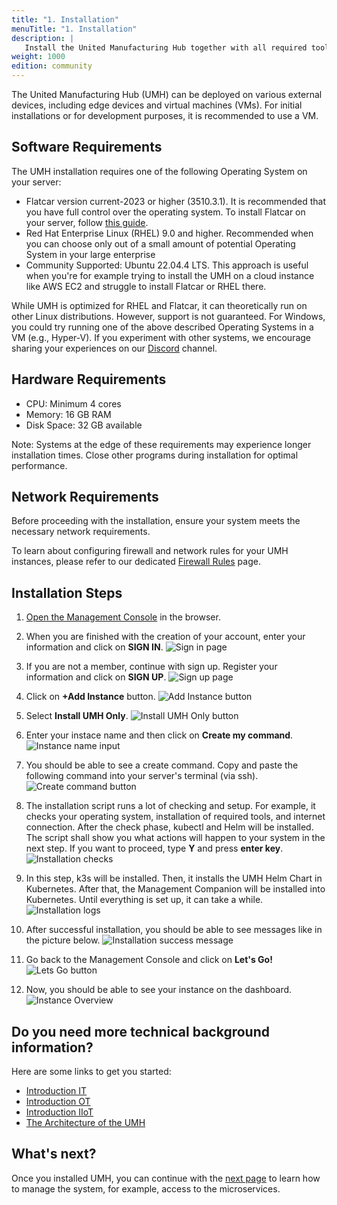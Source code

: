 ```yaml
---
title: "1. Installation"
menuTitle: "1. Installation"
description: |
   Install the United Manufacturing Hub together with all required tools on a Linux Operating System.
weight: 1000
edition: community
---
```


The United Manufacturing Hub (UMH) can be deployed on various external devices, 
including edge devices and virtual machines (VMs). For initial installations 
or for development purposes, it is recommended to use a VM.

## Software Requirements

The UMH installation requires one of the following Operating System on your server:

- Flatcar version current-2023 or higher (3510.3.1). 
It is recommended that you have full control over the operating system. To install Flatcar on your server, 
follow [this guide](/docs/production-guide/installation/flatcar-installation/). <!-- This article needs to be merged together https://umh.docs.umh.app/docs/production-guide/installation/flatcar-installation-virtual-machine/ https://learn.umh.app/course/flatcar-installation-on-proxmox/ -->
- Red Hat Enterprise Linux (RHEL) 9.0 and higher. Recommended when you can choose 
only out of a small amount of potential Operating System in your large enterprise
- Community Supported: Ubuntu 22.04.4 LTS. This approach is useful 
when you're for example trying to install the UMH on a cloud instance like AWS EC2 
and struggle to install Flatcar or RHEL there.

While UMH is optimized for RHEL and Flatcar, it can theoretically run on other Linux distributions. 
However, support is not guaranteed. 
For Windows, you could try running one of the above described Operating Systems in a VM (e.g., Hyper-V). 
If you experiment with other systems, we encourage sharing your experiences 
on our [Discord](https://discord.gg/F9mqkZnm9d) channel.

## Hardware Requirements

- CPU: Minimum 4 cores
- Memory: 16 GB RAM
- Disk Space: 32 GB available

Note: Systems at the edge of these requirements may experience longer installation times. 
Close other programs during installation for optimal performance.

## Network Requirements

Before proceeding with the installation, ensure your system meets the necessary network requirements.

To learn about configuring firewall and network rules for your UMH instances, 
please refer to our dedicated [Firewall Rules](/docs/production-guide/security/firewall-rules/) page.

## Installation Steps

1. [Open the Management Console](https://management.umh.app/) in the browser.

2. When you are finished with the creation of your account, enter your information and click on **SIGN IN**.
   ![Sign in page](/images/getstarted/installation/signin.png)

3. If you are not a member, continue with sign up. Register your information and click on **SIGN UP**.
   ![Sign up page](/images/getstarted/installation/signup.png)

4. Click on **+Add Instance** button.
   ![Add Instance button](/images/getstarted/installation/dashboard.png)

5. Select **Install UMH Only**.
   ![Install UMH Only button](/images/getstarted/installation/addinstance.png)

6. Enter your instace name and then click on **Create my command**.
   ![Instance name input](/images/getstarted/installation/entername.png)

7. You should be able to see a create command. Copy and paste the following command into your server's terminal (via ssh).
   ![Create command button](/images/getstarted/installation/command.png)

8. The installation script runs a lot of checking and setup. For example, it checks your operating system, 
installation of required tools, and internet connection. 
After the check phase, kubectl and Helm will be installed. 
The script shall show you what actions will happen to your system in the next step. 
If you want to proceed, type **Y** and press **enter key**.
   ![Installation checks](/images/getstarted/installation/checking.png)

9. In this step, k3s will be installed. Then, it installs the UMH Helm Chart in Kubernetes. 
After that, the Management Companion will be installed into Kubernetes. 
Until everything is set up, it can take a while.
   ![Installation logs](/images/getstarted/installation/installphase.png)

10. After successful installation, you should be able to see messages like in the picture below.
    ![Installation success message](/images/getstarted/installation/successful.png)

11. Go back to the Management Console and click on **Let's Go!**
    ![Lets Go button](/images/getstarted/installation/letsgo.png)

12. Now, you should be able to see your instance on the dashboard.
    ![Instance Overview](/images/getstarted/installation/instanceOverview.png)

<!-- Show how it does now look like. What does this command now do? When is it finished? How can I see if it is finished

What happens in the install script:
- a lot of checking
- installes basic tools for manageing KUbernetes like Helm and kubectl
- installs k3s (Kubernetes)
- Installs the UMH Helm Chart into Kubernetes
- Installs the Management Companion into Kubernetes
- Waits until everything is setup

-->

## Do you need more technical background information?

Here are some links to get you started:

- [Introduction IT](https://learn.umh.app/course/introduction-into-it-ot-information-technology/)
- [Introduction OT](https://learn.umh.app/course/introduction-into-it-ot-operational-technology-ot/)
- [Introduction IIoT](https://learn.umh.app/course/introduction-into-it-ot-industrial-internet-of-things-iiot/)
- [The Architecture of the UMH](https://umh.docs.umh.app/docs/architecture/)

## What's next?

Once you installed UMH, you can continue with the
[next page](/docs/getstarted/managingthesystem) to learn how to manage the system, 
for example, access to the microservices.
